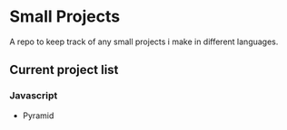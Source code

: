 # Small Projects

A repo to keep track of any small projects i make in different languages.

## Current project list

### Javascript

- Pyramid
